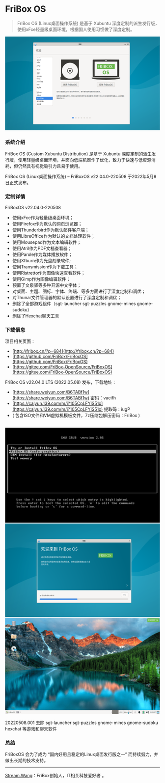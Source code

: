 # FriBox OS
> FriBox OS (Linux桌面操作系统) 是基于 Xubuntu 深度定制的派生发行版，使用xFce轻量级桌面环境，根据国人使用习惯做了深度定制。

![Image text](FriBoxOS.Install1.png)


### 系统介绍

FriBox OS (Custom Xubuntu Distribution) 是基于 Xubuntu 深度定制的派生发行版，使用轻量级桌面环境，并面向低端机器作了优化，致力于快速与低资源消耗，但仍然具有视觉吸引力且易于使用。 

FriBox OS (Linux桌面操作系统) – FriBoxOS v22.04.0-220508 于2022年5月8日正式发布。

### 定制详情

FriBoxOS v22.04.0-220508

- 使用xFce作为轻量级桌面环境；
- 使用Firefox作为默认的网页浏览器；
- 使用Thunderbird作为默认邮件客户端；
- 使用LibreOffice作为默认的文档处理软件；
- 使用Mousepad作为文本编辑软件；
- 使用Atril作为PDF文档查看器；
- 使用Parole作为媒体播放软件；
- 使用Xfburn作为光盘刻录软件;
- 使用Transmission作为下载工具；
- 使用Ristretto作为图像快速查看软件；
- 使用Gimp作为图像编辑软件；
- 预置了文泉驿等多种开源中文字体；
- 对桌面、主题、图标、字体、终端、等多方面进行了深度定制和调优；
- 对Thunar文件管理器的默认设置进行了深度定制和调优；
- 删除了全部游戏组件（sgt-launcher sgt-puzzles gnome-mines gnome-sudoku）
- 删除了Hexchat聊天工具


### 下载信息

项目相关页面：
- [http://fribox.cn/?p=684](http://fribox.cn/?p=684)
- [https://github.com/FriBox/FriBoxOS](https://github.com/FriBox/FriBoxOS)
- [https://gitee.com/FriBox-OpenSource/FriBoxOS](https://gitee.com/FriBox-OpenSource/FriBoxOS)

FriBox OS v22.04.0 LTS (2022.05.08) 发布，下载地址：
- [https://share.weiyun.com/B6TABf1w](https://share.weiyun.com/B6TABf1w)  密码：vaeifh
- [https://caiyun.139.com/m/i?105CpLFYlS51x](https://caiyun.139.com/m/i?105CpLFYlS51x)  提取码：iugP
- ( 包含ISO文件和VM虚拟机模板文件，7z压缩包解压密码：FriBox )
<br><br>

![Image text](FriBoxOS.Boot.png)
![Image text](FriBoxOS.Install2.png)
![Image text](FriBoxOS.Desktop.png)

20220508.001 去除 sgt-launcher sgt-puzzles gnome-mines gnome-sudoku hexchat 等游戏和聊天软件<br>

### 总结

FriBoxOS 会为了成为 “国内好用且稳定的Linux桌面发行版之一” 而持续努力，并做出长期的技术支持。


---


[Stream.Wang](https://www.douyin.com/user/MS4wLjABAAAA3Lsc7JNXgCrJocYGfv22u4ChJ7USNKZcYE-vTLNRoJ4)：FriBox创始人，IT相关科技爱好者 。
